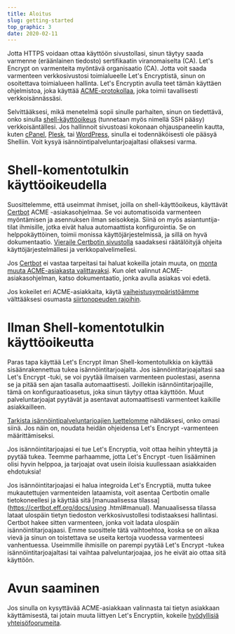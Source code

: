 ```yaml
---
title: Aloitus
slug: getting-started
top_graphic: 3
date: 2020-02-11
---
```


Jotta HTTPS voidaan ottaa käyttöön sivustollasi, sinun täytyy saada varmenne (eräänlainen tiedosto) sertifikaatin viranomaiselta (CA). Let's Encrypt on varmenteita myöntävä organisaatio (CA). Jotta voit saada varmenteen verkkosivustosi toimialueelle Let's Encryptistä, sinun on osoitettava toimialueen hallinta. Let's Encryptin avulla teet tämän käyttäen ohjelmistoa, joka käyttää [ACME-protokollaa](https://tools.ietf.org/html/rfc8555), joka toimii tavallisesti verkkoisännässäsi.

Selvittääksesi, mikä menetelmä sopii sinulle parhaiten, sinun on tiedettävä, onko sinulla [shell-käyttöoikeus](https://en.wikipedia.org/wiki/Shell_account) (tunnetaan myös nimellä SSH pääsy) verkkoisäntällesi. Jos hallinnoit sivustoasi kokonaan ohjauspaneelin kautta, kuten [cPanel](https://cpanel.net/), [Plesk](https://www.plesk.com/), tai [WordPress](https://wordpress.org/), sinulla ei todennäköisesti ole pääsyä Shelliin. Voit kysyä isännöintipalveluntarjoajaltasi ollaksesi varma.

# Shell-komentotulkin käyttöoikeudella

Suosittelemme, että useimmat ihmiset, joilla on shell-käyttöoikeus, käyttävät [Certbot](https://certbot.eff.org/ "Certbot") ACME -asiakasohjelmaa. Se voi automatisoida varmenteen myöntämisen ja asennuksen ilman seisokkeja. Siinä on myös asiantuntija-tilat ihmisille, jotka eivät halua automaattista konfigurointia. Se on helppokäyttöinen, toimii monissa käyttöjärjestelmissä, ja sillä on hyvä dokumentaatio. [Vieraile Certbotin sivustolla](https://certbot.eff.org/ "Certbot") saadaksesi räätälöityjä ohjeita käyttöjärjestelmällesi ja verkkopalvelimellesi.

Jos [Certbot](https://certbot.eff.org/ "Certbot") ei vastaa tarpeitasi tai haluat kokeilla jotain muuta, on [monta muuta ACME-asiakasta valittavaksi](/docs/client-options).  Kun olet valinnut ACME-asiakasohjelman, katso dokumentaatio, jonka avulla asiakas voi edetä.

Jos kokeilet eri ACME-asiakkaita, käytä [vaiheistusympäristöämme](/docs/staging-environment) välttääksesi osumasta [siirtonopeuden rajoihin](/docs/rate-limits).

# Ilman Shell-komentotulkin käyttöoikeutta

Paras tapa käyttää Let's Encrypt ilman Shell-komentotulkkia on käyttää sisäänrakennettua tukea isännöintitarjoajalta. Jos isännöintitarjoajaltasi saa Let's Encrypt -tuki, se voi pyytää ilmaisen varmenteen puolestasi, asenna se ja pitää sen ajan tasalla automaattisesti. Joillekin isännöintitarjoajille, tämä on konfiguraatioasetus, joka sinun täytyy ottaa käyttöön. Muut palveluntarjoajat pyytävät ja asentavat automaattisesti varmenteet kaikille asiakkailleen.

[Tarkista isännöintipalveluntarjoajien luettelomme](https://community.letsencrypt.org/t/web-hosting-who-support-lets-encrypt/6920) nähdäksesi, onko omasi siinä. Jos näin on, noudata heidän ohjeidensa Let's Encrypt -varmenteen määrittämiseksi.

Jos isännöintitarjoajasi ei tue Let's Encryptia, voit ottaa heihin yhteyttä ja pyytää tukea. Teemme parhaamme, jotta Let's Encrypt -tuen lisääminen olisi hyvin helppoa, ja tarjoajat ovat usein iloisia kuullessaan asiakkaiden ehdotuksia!

Jos isännöintitarjoajasi ei halua integroida Let's Encryptiä, mutta tukee mukautettujen varmenteiden lataamista, voit asentaa Certbotin omalle tietokoneellesi ja käyttää sitä [manuaalisessa tilassa](https://certbot.eff.org/docs/using .html#manual). Manuaalisessa tilassa lataat ulospäin tietyn tiedoston verkkosivustollesi todistaaksesi hallintasi. Certbot hakee sitten varmenteen, jonka voit ladata ulospäin isännöintitarjoajaasi. Emme suosittele tätä vaihtoehtoa, koska se on aikaa vievä ja sinun on toistettava se useita kertoja vuodessa varmenteesi vanhentuessa. Useimmille ihmisille on parempi pyytää Let's Encrypt -tukea isännöintitarjoajaltasi tai vaihtaa palveluntarjoajaa, jos he eivät aio ottaa sitä käyttöön.

# Avun saaminen

Jos sinulla on kysyttävää ACME-asiakkaan valinnasta tai tietyn asiakkaan käyttämisestä, tai jotain muuta liittyen Let's Encryptiin, kokeile [hyödyllisiä yhteisöfoorumeita](https://community.letsencrypt.org/).
